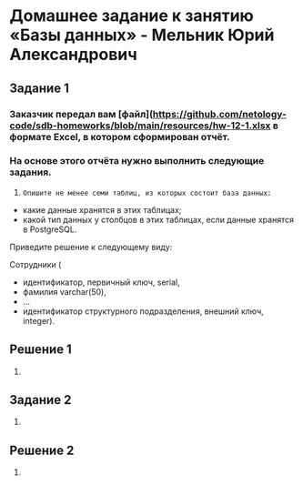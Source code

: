 # Домашнее задание к занятию «Базы данных» - Мельник Юрий Александрович


## Задание 1

### Заказчик передал вам [файл](https://github.com/netology-code/sdb-homeworks/blob/main/resources/hw-12-1.xlsx в формате Excel, в котором сформирован отчёт.

### На основе этого отчёта нужно выполнить следующие задания.

1. `Опишите не менее семи таблиц, из которых состоит база данных:`
- какие данные хранятся в этих таблицах;
- какой тип данных у столбцов в этих таблицах, если данные хранятся в PostgreSQL.  

Приведите решение к следующему виду:  

Сотрудники (  

- идентификатор, первичный ключ, serial,  
- фамилия varchar(50),  
- ...  
- идентификатор структурного подразделения, внешний ключ, integer).  

 
## Решение 1
1. ` `
 
## Задание 2

 


1. ` `  
 


## Решение 2

1. ` `   
 


